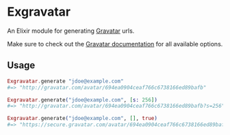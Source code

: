 # Exgravatar

An Elixir module for generating [Gravatar](http://gravatar.com) urls.

Make sure to check out the
[Gravatar documentation](https://en.gravatar.com/site/implement/images/) for all
available options.

## Usage

```elixir
Exgravatar.generate "jdoe@example.com"
#=> "http://gravatar.com/avatar/694ea0904ceaf766c6738166ed89bafb"

Exgravatar.generate("jdoe@example.com", [s: 256])
#=> "http://gravatar.com/avatar/694ea0904ceaf766c6738166ed89bafb?s=256"

Exgravatar.generate("jdoe@example.com", [], true)
#=> "https://secure.gravatar.com/avatar/694ea0904ceaf766c6738166ed89bafb"
```

